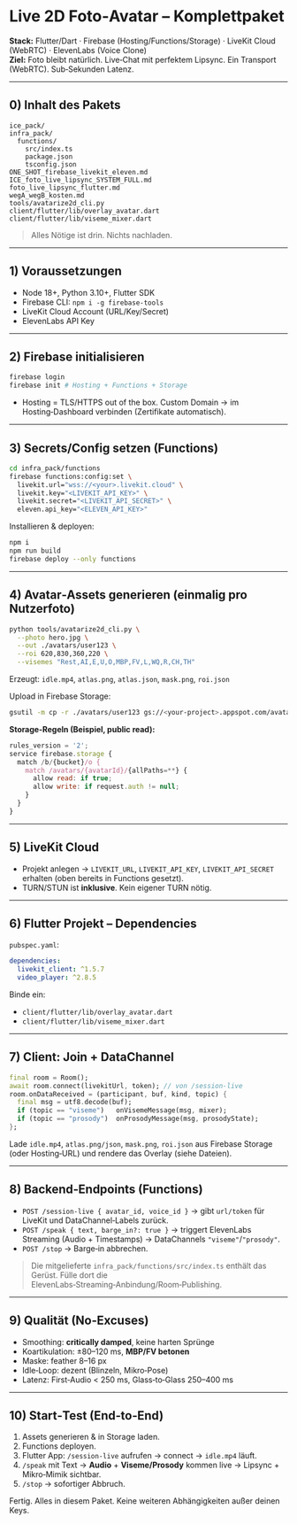 # Live 2D Foto‑Avatar – **Komplettpaket**

**Stack:** Flutter/Dart · Firebase (Hosting/Functions/Storage) · LiveKit Cloud (WebRTC) · ElevenLabs (Voice Clone)  
**Ziel:** Foto bleibt natürlich. Live‑Chat mit perfektem Lipsync. Ein Transport (WebRTC). Sub‑Sekunden Latenz.

---

## 0) Inhalt des Pakets
```
ice_pack/
infra_pack/
  functions/
    src/index.ts
    package.json
    tsconfig.json
ONE_SHOT_firebase_livekit_eleven.md
ICE_foto_live_lipsync_SYSTEM_FULL.md
foto_live_lipsync_flutter.md
wegA_wegB_kosten.md
tools/avatarize2d_cli.py
client/flutter/lib/overlay_avatar.dart
client/flutter/lib/viseme_mixer.dart
```

> Alles Nötige ist drin. Nichts nachladen.

---

## 1) Voraussetzungen
- Node 18+, Python 3.10+, Flutter SDK
- Firebase CLI: `npm i -g firebase-tools`
- LiveKit Cloud Account (URL/Key/Secret)
- ElevenLabs API Key

---

## 2) Firebase initialisieren
```bash
firebase login
firebase init # Hosting + Functions + Storage
```
- Hosting = TLS/HTTPS out of the box. Custom Domain → im Hosting‑Dashboard verbinden (Zertifikate automatisch).

---

## 3) Secrets/Config setzen (Functions)
```bash
cd infra_pack/functions
firebase functions:config:set \
  livekit.url="wss://<your>.livekit.cloud" \
  livekit.key="<LIVEKIT_API_KEY>" \
  livekit.secret="<LIVEKIT_API_SECRET>" \
  eleven.api_key="<ELEVEN_API_KEY>"
```

Installieren & deployen:
```bash
npm i
npm run build
firebase deploy --only functions
```

---

## 4) Avatar‑Assets generieren (einmalig pro Nutzerfoto)
```bash
python tools/avatarize2d_cli.py \
  --photo hero.jpg \
  --out ./avatars/user123 \
  --roi 620,830,360,220 \
  --visemes "Rest,AI,E,U,O,MBP,FV,L,WQ,R,CH,TH"
```
Erzeugt: `idle.mp4`, `atlas.png`, `atlas.json`, `mask.png`, `roi.json`

Upload in Firebase Storage:
```bash
gsutil -m cp -r ./avatars/user123 gs://<your-project>.appspot.com/avatars/
```

**Storage‑Regeln (Beispiel, public read):**
```js
rules_version = '2';
service firebase.storage {
  match /b/{bucket}/o {
    match /avatars/{avatarId}/{allPaths=**} {
      allow read: if true;
      allow write: if request.auth != null;
    }
  }
}
```

---

## 5) LiveKit Cloud
- Projekt anlegen → `LIVEKIT_URL`, `LIVEKIT_API_KEY`, `LIVEKIT_API_SECRET` erhalten (oben bereits in Functions gesetzt).
- TURN/STUN ist **inklusive**. Kein eigener TURN nötig.

---

## 6) Flutter Projekt – Dependencies
`pubspec.yaml`:
```yaml
dependencies:
  livekit_client: ^1.5.7
  video_player: ^2.8.5
```
Binde ein:
- `client/flutter/lib/overlay_avatar.dart`
- `client/flutter/lib/viseme_mixer.dart`

---

## 7) Client: Join + DataChannel
```dart
final room = Room();
await room.connect(livekitUrl, token); // von /session-live
room.onDataReceived = (participant, buf, kind, topic) {
  final msg = utf8.decode(buf);
  if (topic == "viseme")   onVisemeMessage(msg, mixer);
  if (topic == "prosody")  onProsodyMessage(msg, prosodyState);
};
```
Lade `idle.mp4`, `atlas.png/json`, `mask.png`, `roi.json` aus Firebase Storage (oder Hosting‑URL) und rendere das Overlay (siehe Dateien).

---

## 8) Backend‑Endpoints (Functions)
- `POST /session-live { avatar_id, voice_id }` → gibt `url/token` für LiveKit und DataChannel‑Labels zurück.  
- `POST /speak { text, barge_in?: true }` → triggert ElevenLabs Streaming (Audio + Timestamps) → DataChannels `"viseme"`/`"prosody"`.  
- `POST /stop` → Barge‑in abbrechen.

> Die mitgelieferte `infra_pack/functions/src/index.ts` enthält das Gerüst. Fülle dort die ElevenLabs‑Streaming‑Anbindung/Room‑Publishing.

---

## 9) Qualität (No‑Excuses)
- Smoothing: **critically damped**, keine harten Sprünge
- Koartikulation: ±80–120 ms, **MBP/FV betonen**
- Maske: feather 8–16 px
- Idle‑Loop: dezent (Blinzeln, Mikro‑Pose)
- Latenz: First‑Audio < 250 ms, Glass‑to‑Glass 250–400 ms

---

## 10) Start‑Test (End‑to‑End)
1. Assets generieren & in Storage laden.  
2. Functions deployen.  
3. Flutter App: `/session-live` aufrufen → connect → `idle.mp4` läuft.  
4. `/speak` mit Text → **Audio** + **Viseme/Prosody** kommen live → Lipsync + Mikro‑Mimik sichtbar.  
5. `/stop` → sofortiger Abbruch.

Fertig. Alles in diesem Paket. Keine weiteren Abhängigkeiten außer deinen Keys.
